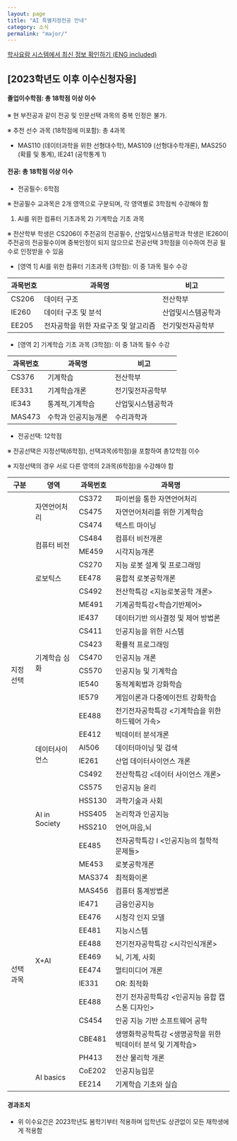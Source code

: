 ```yaml
---
layout: page
title: "AI 특별지정전공 안내"
category: 소식
permalink: "major/"
---
```


[학사요람 시스템에서 최신 정보 확인하기 (ENG included)](https://bulletin.kaist.ac.kr/html/kr/?year=2023&id=kr20230304&gbn=E1)

## **[2023학년도 이후 이수신청자용]**

#### **졸업이수학점: 총 18학점 이상 이수**

※ 현 부전공과 같이 전공 및 인문선택 과목의 중복 인정은 불가.

※ 추천 선수 과목 (18학점에 미포함): 총 4과목

- MAS110 (데이터과학을 위한 선형대수학), MAS109 (선형대수학개론), MAS250 (확률 및 통계), IE241 (공학통계 1)

#### **전공: 총 18학점 이상 이수**

- 전공필수: 6학점

※ 전공필수 교과목은 2개 영역으로 구분되며, 각 영역별로 3학점씩 수강해야 함

1. AI를 위한 컴퓨터 기초과목 2) 기계학습 기초 과목

※ 전산학부 학생은 CS206이 주전공의 전공필수, 산업및시스템공학과 학생은 IE260이 주전공의 전공필수이며 중복인정이 되지 않으므로 전공선택 3학점을 이수하여 전공 필수로 인정받을 수 있음

- [영역 1] AI를 위한 컴퓨터 기초과목 (3학점): 이 중 1과목 필수 수강

| 과목번호 | 과목명                               | 비고               |
| -------- | ------------------------------------ | ------------------ |
| CS206    | 데이터 구조                          | 전산학부           |
| IE260    | 데이터 구조 및 분석                  | 산업및시스템공학과 |
| EE205    | 전자공학을 위한 자료구조 및 알고리즘 | 전기및전자공학부   |

- [영역 2] 기계학습 기초 과목 (3학점): 이 중 1과목 필수 수강

| 과목번호 | 과목명              | 비고               |
| -------- | ------------------- | ------------------ |
| CS376    | 기계학습            | 전산학부           |
| EE331    | 기계학습개론        | 전기및전자공학부   |
| IE343    | 통계적,기계학습     | 산업및시스템공학과 |
| MAS473   | 수학과 인공지능개론 | 수리과학과         |

- 전공선택: 12학점

※ 전공선택은 지정선택(6학점), 선택과목(6학점)을 포함하여 총12학점 이수

※ 지정선택의 경우 서로 다른 영역의 2과목(6학점)을 수강해야 함

<table class="tg">
<thead>
    <tr>
        <th> 구분 </th>
        <th> 영역 </th>
        <th> 과목번호 </th>
        <th> 과목명 </th>
    </tr>
</thead>
<tbody>
    <tr>
        <td class="tg-0lax" rowspan="26"> 지정선택 </td>
        <td class="tg-0lax" rowspan="3"> 자연언어처리 </td>
        <td class="tg-0lax"> CS372 </td>
        <td class="tg-0lax"> 파이썬을 통한 자연언어처리 </td>
    </tr>
    <tr>
        <td class="tg-0lax"> CS475 </td>
        <td class="tg-0lax"> 자연언어처리를 위한 기계학습</td>
    </tr>
    <tr>
        <td class="tg-0lax"> CS474 </td>
        <td class="tg-0lax"> 텍스트 마이닝</td>
    </tr>
    <tr>
        <td class="tg-0lax" rowspan="2"> 컴퓨터 비전 </td>
        <td class="tg-0lax"> CS484 </td>
        <td class="tg-0lax"> 컴퓨터 비전개론 </td>
    </tr>
    <tr>
        <td class="tg-0lax"> ME459 </td>
        <td class="tg-0lax"> 시각지능개론 </td>
    </tr>
    <tr>
        <td class="tg-0lax" rowspan="3"> 로보틱스 </td>
        <td class="tg-0lax"> CS270 </td>
        <td class="tg-0lax"> 지능 로봇 설계 및 프로그래밍 </td>
    </tr>
    <tr>
        <td class="tg-0lax"> EE478 </td>
        <td class="tg-0lax"> 융합적 로봇공학개론 </td>
    </tr>
    <tr>
        <td class="tg-0lax"> CS492 </td>
        <td class="tg-0lax"> 전산학특강 &lt;지능로봇공학 개론&gt; </td>
    </tr>
    <tr>
        <td class="tg-0lax" rowspan="9">   기계학습 심화  </td>
        <td class="tg-0lax">   ME491  </td>
        <td class="tg-0lax">   기계공학특강&lt;학습기반제어&gt;  </td>
    </tr>
    <tr>
        <td class="tg-0lax">   IE437  </td>
        <td class="tg-0lax">   데이터기반 의사결정 및 제어 방법론  </td>
    </tr>
    <tr>
        <td class="tg-0lax">   CS411  </td>
        <td class="tg-0lax">   인공지능을 위한 시스템  </td>
    </tr>
    <tr>
        <td class="tg-0lax">   CS423  </td>
        <td class="tg-0lax">   확률적 프로그래밍  </td>
    </tr>
    <tr>
        <td class="tg-0lax">   CS470  </td>
        <td class="tg-0lax">   인공지능 개론  </td>
    </tr>
    <tr>
        <td class="tg-0lax">   CS570  </td>
        <td class="tg-0lax">   인공지능 및 기계학습  </td>
    </tr>
    <tr>
        <td class="tg-0lax">   IE540  </td>
        <td class="tg-0lax">   동적계획법과 강화학습  </td>
    </tr>
    <tr>
        <td class="tg-0lax">   IE579  </td>
        <td class="tg-0lax">   게임이론과 다중에이전트 강화학습  </td>
    </tr>
    <tr>
        <td class="tg-0lax">   EE488  </td>
        <td class="tg-0lax">   전기전자공학특강 &lt;기계학습을 위한 하드웨어 가속&gt;  </td>
    </tr>
    <tr>
        <td class="tg-0lax" rowspan="4"> 데이터사이언스  </td>
        <td class="tg-0lax">   EE412  </td>
        <td class="tg-0lax">   빅데이터 분석개론  </td>
    </tr>
    <tr>
        <td class="tg-0lax">   AI506  </td>
        <td class="tg-0lax">   데이터마이닝 및 검색  </td>
    </tr>
    <tr>
        <td class="tg-0lax">   IE261  </td>
        <td class="tg-0lax">   산업 데이터사이언스 개론  </td>
    </tr>
    <tr>
        <td class="tg-0lax">   CS492  </td>
        <td class="tg-0lax">   전산학특강 &lt;데이터 사이언스 개론&gt;  </td>
    </tr>
    <tr>
        <td class="tg-0lax" rowspan="5">   AI in Society  </td>
        <td class="tg-0lax">   CS575  </td>
        <td class="tg-0lax">   인공지능 윤리  </td>
    </tr>
    <tr>
        <td class="tg-0lax">   HSS130  </td>
        <td class="tg-0lax">   과학기술과 사회  </td>
    </tr>
    <tr>
        <td class="tg-0lax">   HSS405  </td>
        <td class="tg-0lax">   논리학과 인공지능  </td>
    </tr>
    <tr>
        <td class="tg-0lax">   HSS210  </td>
        <td class="tg-0lax">   언어,마음,뇌  </td>
    </tr>
    <tr>
        <td class="tg-0lax">   EE485  </td>
        <td class="tg-0lax">   전자공학특강 I &lt;인공지능의 철학적 문제들&gt;  </td>
    </tr>
    <tr>
        <td class="tg-0lax" rowspan="16">   선택과목  </td>
        <td class="tg-0lax" rowspan="14">   X+AI  </td>
        <td class="tg-0lax">   ME453  </td>
        <td class="tg-0lax">   로봇공학개론  </td>
    </tr>
    <tr>
        <td class="tg-0lax">   MAS374  </td>
        <td class="tg-0lax">   최적화이론  </td>
    </tr>
    <tr>
        <td class="tg-0lax">   MAS456  </td>
        <td class="tg-0lax">   컴퓨터 통계방법론  </td>
    </tr>
    <tr>
        <td class="tg-0lax">   IE471  </td>
        <td class="tg-0lax">   금융인공지능  </td>
    </tr>
    <tr>
        <td class="tg-0lax">   EE476  </td>
        <td class="tg-0lax">   시청각 인지 모델  </td>
    </tr>
    <tr>
        <td class="tg-0lax">   EE481  </td>
        <td class="tg-0lax">   지능시스템  </td>
    </tr>
    <tr>
        <td class="tg-0lax">   EE488  </td>
        <td class="tg-0lax">   전기전자공학특강 &lt;시각인식개론&gt;  </td>
    </tr>
    <tr>
        <td class="tg-0lax">   EE469  </td>
        <td class="tg-0lax">   뇌, 기계, 사회  </td>
    </tr>    
    <tr>
        <td class="tg-0lax">   EE474  </td>
        <td class="tg-0lax">   멀티미디어 개론  </td>
    </tr>
    <tr>
        <td class="tg-0lax">   IE331  </td>
        <td class="tg-0lax">   OR: 최적화  </td>
    </tr>
    <tr>
        <td class="tg-0lax">   EE488  </td>
        <td class="tg-0lax">   전기 전자공학특강 &lt;인공지능 융합 캡스톤 디자인&gt;  </td>
    </tr>
    <tr>
        <td class="tg-0lax">   CS454  </td>
        <td class="tg-0lax">   인공 지능 기반 소프트웨어 공학  </td>
    </tr>
    <tr>
        <td class="tg-0lax">   CBE481  </td>
        <td class="tg-0lax">   생명화학공학특강 &lt;생명공학을 위한 빅데이터 분석 및 기계학습&gt;  </td>
    </tr>
    <tr>
        <td class="tg-0lax">   PH413  </td>
        <td class="tg-0lax">   전산 물리학 개론  </td>
    </tr>   
    <tr>
        <td class="tg-0lax" rowspan="2">   AI basics  </td>
        <td class="tg-0lax">   CoE202  </td>
        <td class="tg-0lax">   인공지능입문  </td>
    </tr>
    <tr>
        <td class="tg-0lax">   EE214  </td>
        <td class="tg-0lax">   기계학습 기초와 실습  </td>
    </tr>
</tbody>
</table>

#### **경과조치**

- 위 이수요건은 2023학년도 봄학기부터 적용하며 입학년도 상관없이 모든 재학생에게 적용함
